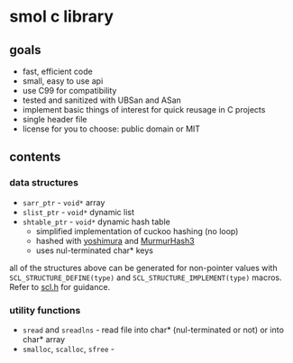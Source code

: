 # smol c library

## goals

- fast, efficient code
- small, easy to use api
- use C99 for compatibility
- tested and sanitized with UBSan and ASan
- implement basic things of interest for quick reusage in C projects
- single header file
- license for you to choose: public domain or MIT 

## contents

### data structures
- `sarr_ptr` - `void*` array
- `slist_ptr` - `void*` dynamic list
- `shtable_ptr` - `void*` dynamic hash table
    - simplified implementation of cuckoo hashing (no loop)
    - hashed with [yoshimura](http://www.sanmayce.com/Fastest_Hash/) and [MurmurHash3](https://github.com/aappleby/smhasher/blob/master/src/MurmurHash3.cpp)
    - uses nul-terminated char* keys

all of the structures above can be generated for non-pointer values with `SCL_STRUCTURE_DEFINE(type)` and `SCL_STRUCTURE_IMPLEMENT(type)` macros. Refer to [scl.h](scl.h) for guidance.

### utility functions
- `sread` and `sreadlns` - read file into char* (nul-terminated or not) or into char* array
- `smalloc`, `scalloc`, `sfree` - 
